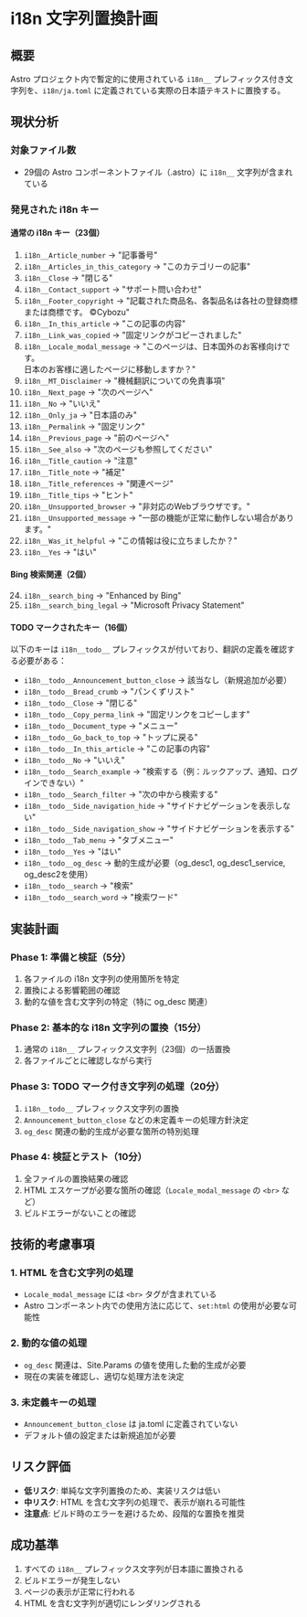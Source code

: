 # i18n 文字列置換計画

## 概要
Astro プロジェクト内で暫定的に使用されている `i18n__` プレフィックス付き文字列を、`i18n/ja.toml` に定義されている実際の日本語テキストに置換する。

## 現状分析

### 対象ファイル数
- 29個の Astro コンポーネントファイル（.astro）に `i18n__` 文字列が含まれている

### 発見された i18n キー

#### 通常の i18n キー（23個）
1. `i18n__Article_number` → "記事番号"
2. `i18n__Articles_in_this_category` → "このカテゴリーの記事"
3. `i18n__Close` → "閉じる"
4. `i18n__Contact_support` → "サポート問い合わせ"
5. `i18n__Footer_copyright` → "記載された商品名、各製品名は各社の登録商標または商標です。 ©Cybozu"
6. `i18n__In_this_article` → "この記事の内容"
7. `i18n__Link_was_copied` → "固定リンクがコピーされました"
8. `i18n__Locale_modal_message` → "このページは、日本国外のお客様向けです。<br>日本のお客様に適したページに移動しますか？"
9. `i18n__MT_Disclaimer` → "機械翻訳についての免責事項"
10. `i18n__Next_page` → "次のページへ"
11. `i18n__No` → "いいえ"
12. `i18n__Only_ja` → "日本語のみ"
13. `i18n__Permalink` → "固定リンク"
14. `i18n__Previous_page` → "前のページへ"
15. `i18n__See_also` → "次のページも参照してください"
16. `i18n__Title_caution` → "注意"
17. `i18n__Title_note` → "補足"
18. `i18n__Title_references` → "関連ページ"
19. `i18n__Title_tips` → "ヒント"
20. `i18n__Unsupported_browser` → "非対応のWebブラウザです。"
21. `i18n__Unsupported_message` → "一部の機能が正常に動作しない場合があります。"
22. `i18n__Was_it_helpful` → "この情報は役に立ちましたか？"
23. `i18n__Yes` → "はい"

#### Bing 検索関連（2個）
24. `i18n__search_bing` → "Enhanced by Bing"
25. `i18n__search_bing_legal` → "Microsoft Privacy Statement"

#### TODO マークされたキー（16個）
以下のキーは `i18n__todo__` プレフィックスが付いており、翻訳の定義を確認する必要がある：
- `i18n__todo__Announcement_button_close` → 該当なし（新規追加が必要）
- `i18n__todo__Bread_crumb` → "パンくずリスト"
- `i18n__todo__Close` → "閉じる"
- `i18n__todo__Copy_perma_link` → "固定リンクをコピーします"
- `i18n__todo__Document_type` → "メニュー"
- `i18n__todo__Go_back_to_top` → "トップに戻る"
- `i18n__todo__In_this_article` → "この記事の内容"
- `i18n__todo__No` → "いいえ"
- `i18n__todo__Search_example` → "検索する（例：ルックアップ、通知、ログインできない）"
- `i18n__todo__Search_filter` → "次の中から検索する"
- `i18n__todo__Side_navigation_hide` → "サイドナビゲーションを表示しない"
- `i18n__todo__Side_navigation_show` → "サイドナビゲーションを表示する"
- `i18n__todo__Tab_menu` → "タブメニュー"
- `i18n__todo__Yes` → "はい"
- `i18n__todo__og_desc` → 動的生成が必要（og_desc1, og_desc1_service, og_desc2を使用）
- `i18n__todo__search` → "検索"
- `i18n__todo__search_word` → "検索ワード"

## 実装計画

### Phase 1: 準備と検証（5分）
1. 各ファイルの i18n 文字列の使用箇所を特定
2. 置換による影響範囲の確認
3. 動的な値を含む文字列の特定（特に og_desc 関連）

### Phase 2: 基本的な i18n 文字列の置換（15分）
1. 通常の `i18n__` プレフィックス文字列（23個）の一括置換
2. 各ファイルごとに確認しながら実行

### Phase 3: TODO マーク付き文字列の処理（20分）
1. `i18n__todo__` プレフィックス文字列の置換
2. `Announcement_button_close` などの未定義キーの処理方針決定
3. `og_desc` 関連の動的生成が必要な箇所の特別処理

### Phase 4: 検証とテスト（10分）
1. 全ファイルの置換結果の確認
2. HTML エスケープが必要な箇所の確認（`Locale_modal_message` の `<br>` など）
3. ビルドエラーがないことの確認

## 技術的考慮事項

### 1. HTML を含む文字列の処理
- `Locale_modal_message` には `<br>` タグが含まれている
- Astro コンポーネント内での使用方法に応じて、`set:html` の使用が必要な可能性

### 2. 動的な値の処理
- `og_desc` 関連は、Site.Params の値を使用した動的生成が必要
- 現在の実装を確認し、適切な処理方法を決定

### 3. 未定義キーの処理
- `Announcement_button_close` は ja.toml に定義されていない
- デフォルト値の設定または新規追加が必要

## リスク評価
- **低リスク**: 単純な文字列置換のため、実装リスクは低い
- **中リスク**: HTML を含む文字列の処理で、表示が崩れる可能性
- **注意点**: ビルド時のエラーを避けるため、段階的な置換を推奨

## 成功基準
1. すべての `i18n__` プレフィックス文字列が日本語に置換される
2. ビルドエラーが発生しない
3. ページの表示が正常に行われる
4. HTML を含む文字列が適切にレンダリングされる